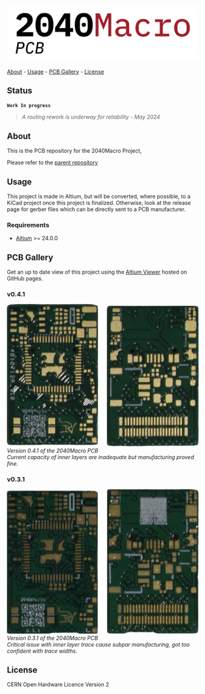<!-- PROJECT: 2040Macro -->
<!-- TITLE: 2040Macro-PCB -->
<!-- FONT: IBM Plex -->
<!-- KEYWORDS: Raspberry Pi Pico, Embedded, PCB, Hardware -->
<!-- TECHNOLOGY: Altium, RP2040 -->
<!-- STATUS: Work In Progress -->

![2040Macro-PCB-Logo](<images/2040Macro PCB.png>)

[About](#about) - [Usage](#usage) - [PCB Gallery](#pcb-gallery) - [License](#license)

## Status

**`Work In progress`**
> *A routing rework is underway for reliability - May 2024*

## About
<!-- DESCRIPTION START -->
This is the PCB repository for the 2040Macro Project, 


Please refer to the [parent repository](https://github.com/LeHuman/2040Macro)
<!-- DESCRIPTION END -->

## Usage

This project is made in Altium, but will be converted, where possible, to a KiCad project once this project is finalized. Otherwise, look at the release page for gerber files which can be directly sent to a PCB manufacturer.

### Requirements

- [Altium](https://www.altium.com/) >= 24.0.0

## PCB Gallery

Get an up to date view of this project using the [Altium Viewer](https://lehuman.github.io/2040Macro-PCB/) hosted on GitHub pages.

### v0.4.1

![2040Macro-v0.4.1](images/PCB/2040Macro-v0.4.1.png) \
*Version 0.4.1 of the 2040Macro PCB* \
*Current capacity of inner layers are inadequate but manufacturing proved fine.*

### v0.3.1

![2040Macro-v0.3.1](images/PCB/2040Macro-v0.3.1.png) \
*Version 0.3.1 of the 2040Macro PCB* \
*Critical issue with inner layer trace cause subpar manufacturing, got too confident with trace widths.*

## License

CERN Open Hardware Licence Version 2
